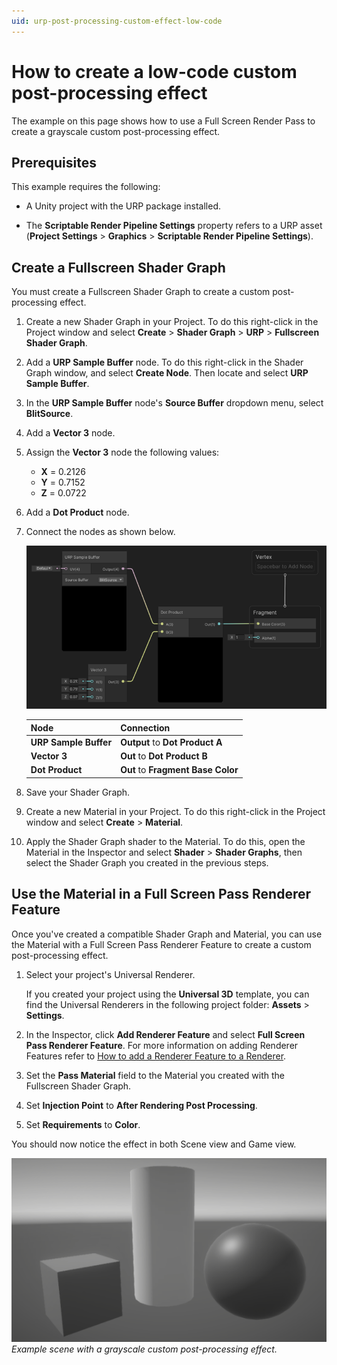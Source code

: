 ```yaml
---
uid: urp-post-processing-custom-effect-low-code
---
```

# How to create a low-code custom post-processing effect

The example on this page shows how to use a Full Screen Render Pass to create a grayscale custom post-processing effect.

## Prerequisites

This example requires the following:

* A Unity project with the URP package installed.

* The **Scriptable Render Pipeline Settings** property refers to a URP asset (**Project Settings** > **Graphics** > **Scriptable Render Pipeline Settings**).

## Create a Fullscreen Shader Graph

You must create a Fullscreen Shader Graph to create a custom post-processing effect.

1. Create a new Shader Graph in your Project. To do this right-click in the Project window and select **Create** > **Shader Graph** > **URP** > **Fullscreen Shader Graph**.
2. Add a **URP Sample Buffer** node. To do this right-click in the Shader Graph window, and select **Create Node**. Then locate and select **URP Sample Buffer**.
3. In the **URP Sample Buffer** node's **Source Buffer** dropdown menu, select **BlitSource**.
4. Add a **Vector 3** node.
5. Assign the **Vector 3** node the following values:
    * **X** = 0.2126
    * **Y** = 0.7152
    * **Z** = 0.0722
6. Add a **Dot Product** node.
7. Connect the nodes as shown below.

    ![Grayscale Fullscreen Shader Graph with all nodes connected.](../Images/post-proc/custom-effect/grayscale-effect-shader-graph.png)

    | Node                  | Connection                         |
    | --------------------- | ---------------------------------- |
    | **URP Sample Buffer** | **Output** to **Dot Product A**    |
    | **Vector 3**          | **Out** to **Dot Product B**       |
    | **Dot Product**       | **Out** to **Fragment Base Color** |

8. Save your Shader Graph.
9. Create a new Material in your Project. To do this right-click in the Project window and select **Create** > **Material**.
10. Apply the Shader Graph shader to the Material. To do this, open the Material in the Inspector and select **Shader** > **Shader Graphs**, then select the Shader Graph you created in the previous steps.

## Use the Material in a Full Screen Pass Renderer Feature

Once you've created a compatible Shader Graph and Material, you can use the Material with a Full Screen Pass Renderer Feature to create a custom post-processing effect.

1. Select your project's Universal Renderer.

    If you created your project using the **Universal 3D** template, you can find the Universal Renderers in the following project folder: **Assets** > **Settings**.

2. In the Inspector, click **Add Renderer Feature** and select **Full Screen Pass Renderer Feature**. For more information on adding Renderer Features refer to [How to add a Renderer Feature to a Renderer](./../urp-renderer-feature-how-to-add.md).
3. Set the **Pass Material** field to the Material you created with the Fullscreen Shader Graph.
4. Set **Injection Point** to **After Rendering Post Processing**.
5. Set **Requirements** to **Color**.

You should now notice the effect in both Scene view and Game view.

![Example scene with a grayscale custom post-processing effect.](../Images/post-proc/custom-effect/grayscale-custom-effect.png)
<br/>*Example scene with a grayscale custom post-processing effect.*
